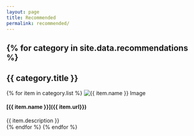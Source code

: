 ```yaml
---
layout: page
title: Recommended
permalink: recommended/
---
```

{% for category in site.data.recommendations %}
---

## {{ category.title }}  
  {% for item in category.list %}
<img id="about-profile" src="{{ site.images_path}}recommendations/{{ item.image }}" alt="{{ item.name }} Image">


#### [{{ item.name }}]({{ item.url}})

{{ item.description }}
<br>
  {% endfor %}
{% endfor %}
